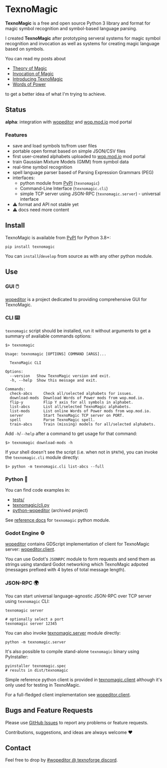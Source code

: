 # TexnoMagic

**TexnoMagic** is a free and open source Python 3 library and format for magic
symbol recognition and symbol-based language parsing.

I created **TexnoMagic** after prototyping serveral systems for magic
symbol recognition and invocation as well as systems for creating magic
language based on symbols.

You can read my posts about

* [Theory of Magic](https://texnoforge.dev/words-of-power-devlog-1-theory-of-magic.html)
* [Invocation of Magic](https://texnoforge.dev/words-of-power-devlog-2-invocation-of-magic.html)
* [Introducing TexnoMagic](https://texnoforge.dev/n/words-of-power-devlog-6-introducing-texnomagic/)
* [Words of Power](https://texnoforge.dev/words-of-power/)

to get a better idea of what I'm trying to achieve.


## Status

**alpha**: integration with [wopeditor] and [wop.mod.io] mod portal

### Features

- save and load symbols to/from user files
- portable open format based on simple JSON/CSV files
- first user-created alphabets uploaded to [wop.mod.io] mod portal
- train Gaussian Mixture Models (GMM) from symbol data
- real-time symbol recognition
- spell language parser based of Parsing Expression Grammars (PEG)
- interfaces:
    - python module from [PyPI] (`texnomagic`)
    - Command-Line Interface (`texnomagic.cli`)
    - simple TCP server using JSON-RPC (`texnomagic.server`) - universal interface
- ⚠ format and API not stable yet
- ⚠ docs need more content


## Install

TexnoMagic is available from [PyPI] for Python 3.8+:

```
pip install texnomagic
```

You can `install`/`develop` from source as with any other python module.


## Use

### GUI 🖱️

[wopeditor] is a project dedicated to providing comprehensive GUI for
TexnoMagic.

### CLI ⌨️

`texnomagic` script should be installed, run it without arguments to get a
summary of avaliable commands options:

```
$> texnomagic

Usage: texnomagic [OPTIONS] COMMAND [ARGS]...

  TexnoMagic CLI

Options:
  --version   Show TexnoMagic version and exit.
  -h, --help  Show this message and exit.

Commands:
  check-abcs     Check all/selected alphabets for issues.
  download-mods  Download Words of Power mods from wop.mod.io.
  flip-y         Flip Y axis for all symbols in alphabet.
  list-abcs      List all/selected TexnoMagic alphabets.
  list-mods      List online Words of Power mods from wop.mod.io.
  server         Start TexnoMagic TCP server on PORT.
  spell          Parse TexnoMagic spell.
  train-abcs     Train (missing) models for all/selected alphabets.
```

Add `-h`/`--help` after a command to get usage for that command:

```
$> texnomagic download-mods -h
```

If your shell doesn't see the script (i.e. when not in `$PATH`), you can invoke
the `texnomagic.cli` module directly:

```
$> python -m texnomagic.cli list-abcs --full
```

### Python 🐍

You can find code examples in:

* [tests/](https://github.com/texnoforge/texnomagic/tree/master/tests)
* [texnomagic/cli.py](https://github.com/texnoforge/texnomagic/blob/master/texnomagic/cli.py)
* [python-wopeditor](https://github.com/texnoforge/python-wopeditor/blob/master/wopeditor/wopeditor.py) (archived project)

See [reference docs] for `texnomagic` python module.

### Godot Engine ⚙️

[wopeditor] contains GDScript implementation of client for TexnoMagic
server: [wopeditor.client].

You can use Godot's `JSONRPC` module to form requests and send them as strings
using standard Godot networking which TexnoMagic adpoted (messages prefixed with
4 bytes of total message length).


### JSON-RPC 🌍

You can start universal language-agnostic JSON-RPC over TCP server using `texnomagic` CLI:

```
texnomagic server

# optionally select a port
texnomagic server 12345
```

You can also invoke [texnomagic.server] module directly:

```
python -m texnomagic.server
```

It's also possible to compile stand-alone `texnomagic` binary using PyInstaller:

```
pyinstaller texnomagic.spec
# results in dist/texnomagic
```

Simple reference python client is provided in [texnomagic.client] although it's
only used for testing in TexnoMagic.

For a full-fledged client implementation see [wopeditor.client].


## Bugs and Feature Requests

Please use [GitHub Issues](https://github.com/texnoforge/texnomagic/issues)
to report any problems or feature requests.

Contributions, suggestions, and ideas are always welcome ♥


## Contact

Feel free to drop by
[#wopeditor @ texnoforge discord](https://discord.gg/Dq3vaeg3pG).


[reference docs]: https://texnoforge.github.io/texnomagic/reference/texnomagic/
[wopeditor]: https://texnoforge.github.io/wopeditor/
[texnomagic.client]: https://github.com/texnoforge/texnomagic/blob/master/texnomagic/client.py
[texnomagic.server]: https://github.com/texnoforge/texnomagic/blob/master/texnomagic/server.py
[wopeditor.client]: https://github.com/texnoforge/wopeditor/blob/master/texnomagic/client.gd
[PyPI]: https://pypi.org/project/texnomagic/
[wop.mod.io]: https://wop.mod.io
